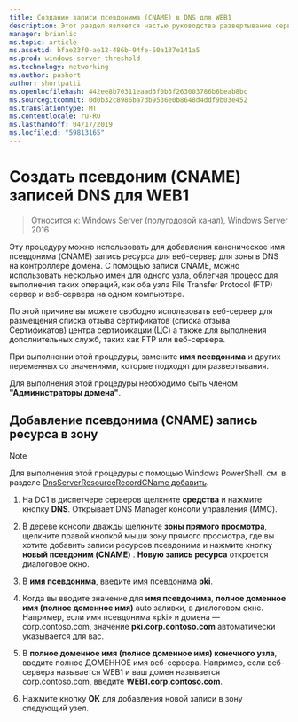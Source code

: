 ```yaml
---
title: Создание записи псевдонима (CNAME) в DNS для WEB1
description: Этот раздел является частью руководства развертывание сервера сертификатов для развертывания беспроводных и проводных сетей 802.1 X
manager: brianlic
ms.topic: article
ms.assetid: bfae23f0-ae12-486b-94fe-50a137e141a5
ms.prod: windows-server-threshold
ms.technology: networking
ms.author: pashort
author: shortpatti
ms.openlocfilehash: 442ee8b70311eaad3f0b3f263003786b6beab8bc
ms.sourcegitcommit: 0d0b32c8986ba7db9536e0b8648d4ddf9b03e452
ms.translationtype: MT
ms.contentlocale: ru-RU
ms.lasthandoff: 04/17/2019
ms.locfileid: "59813165"
---
```

# <a name="create-an-alias-cname-record-in-dns-for-web1"></a>Создать псевдоним \(CNAME\) записей DNS для WEB1

>Относится к: Windows Server (полугодовой канал), Windows Server 2016

Эту процедуру можно использовать для добавления каноническое имя псевдонима \(CNAME\) запись ресурса для веб-сервер для зоны в DNS на контроллере домена. С помощью записи CNAME, можно использовать несколько имен для одного узла, облегчая процесс для выполнения таких операций, как оба узла File Transfer Protocol \(FTP\) сервер и веб-сервера на одном компьютере.   
  
По этой причине вы можете свободно использовать веб-сервер для размещения списка отзыва сертификатов \(списка отзыва Сертификатов\) центра сертификации \(ЦС\) а также для выполнения дополнительных служб, таких как FTP или веб-сервера.  
  
При выполнении этой процедуры, замените **имя псевдонима** и других переменных со значениями, которые подходят для развертывания.  
  
Для выполнения этой процедуры необходимо быть членом **"Администраторы домена"**.  
  
## <a name="to-add-an-alias-cname-resource-record-to-a-zone"></a>Добавление псевдонима \(CNAME\) запись ресурса в зону  
  
>[!NOTE]  
>Для выполнения этой процедуры с помощью Windows PowerShell, см. в разделе [DnsServerResourceRecordCName добавить](https://technet.microsoft.com/library/jj649894(v=wps.630).aspx).  
  
1.  На DC1 в диспетчере серверов щелкните **средства** и нажмите кнопку **DNS**. Открывает DNS Manager консоли управления (MMC).  
  
2.  В дереве консоли дважды щелкните **зоны прямого просмотра**, щелкните правой кнопкой мыши зону прямого просмотра, где вы хотите добавить записи ресурсов псевдонима и нажмите кнопку **новый псевдоним \(CNAME\)** . **Новую запись ресурса** откроется диалоговое окно.  
  
3.  В **имя псевдонима**, введите имя псевдонима **pki**.  
  
4.  Когда вы вводите значение для **имя псевдонима**, **полное доменное имя \(полное доменное имя\)**  auto заливки, в диалоговом окне. Например, если имя псевдонима «pki» и домена — corp.contoso.com, значение **pki.corp.contoso.com** автоматически указывается для вас.  
  
5.  В **полное доменное имя \(полное доменное имя\) конечного узла**, введите полное ДОМЕННОЕ имя веб-сервера. Например, если веб-сервера называется WEB1 и ваш домен называется corp.contoso.com, введите **WEB1.corp.contoso.com**.  
  
6.  Нажмите кнопку **ОК** для добавления новой записи в зону следующий узел.  
  

